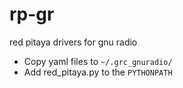# rp-gr
red pitaya drivers for gnu radio

- Copy yaml files to `~/.grc_gnuradio/`
- Add red_pitaya.py to the `PYTHONPATH`
